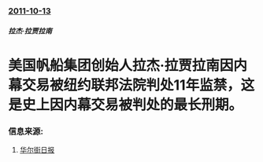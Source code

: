 ### [2011-10-13](/zh/news/2011/10/13/index.md)

##### 拉杰·拉贾拉南
# 美国帆船集团创始人拉杰·拉贾拉南因内幕交易被纽约联邦法院判处11年监禁，这是史上因内幕交易被判处的最长刑期。




### 信息来源:

1. [华尔街日报](https://web.archive.org/web/20160305220422/http://cn.wsj.com/gb/20111014/bus141640.asp?source=Billingual)
